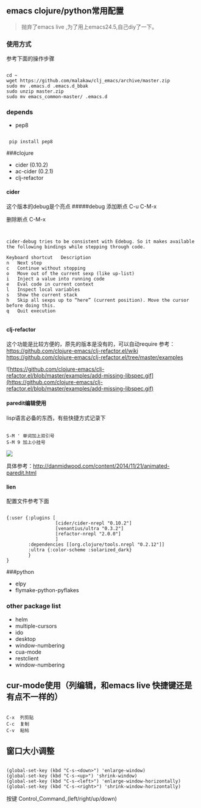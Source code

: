 
## emacs clojure/python常用配置 

>抛弃了emacs live ,为了用上emacs24.5,自己diy了一下。 


### 使用方式 

参考下面的操作步骤
<pre><code>  
cd ~
wget https://github.com/malakaw/clj_emacs/archive/master.zip
sudo mv .emacs.d .emacs.d_bbak
sudo unzip master.zip
sudo mv emacs_common-master/ .emacs.d
</code></pre>


### depends ###
+ pep8

<pre><code>  
 pip install pep8
</code></pre>


###clojure
+ cider (0.10.2) 
+ ac-cider (0.2.1)
+ clj-refactor

#### cider
这个版本的debug是个亮点
#####debug
添加断点 C-u C-M-x

删除断点 C-M-x

<pre><code>  

cider-debug tries to be consistent with Edebug. So it makes available the following bindings while stepping through code.

Keyboard shortcut	Description
n	Next step
c	Continue without stopping
o	Move out of the current sexp (like up-list)
i	Inject a value into running code
e	Eval code in current context
l	Inspect local variables
s	Show the current stack
h	Skip all sexps up to “here” (current position). Move the cursor before doing this.
q	Quit execution

</code></pre>


#### clj-refactor
这个功能是比较方便的，原先的版本是没有的，可以自动require
参考：https://github.com/clojure-emacs/clj-refactor.el/wiki
https://github.com/clojure-emacs/clj-refactor.el/tree/master/examples


![https://github.com/clojure-emacs/clj-refactor.el/blob/master/examples/add-missing-libspec.gif](https://github.com/clojure-emacs/clj-refactor.el/blob/master/examples/add-missing-libspec.gif)

#### paredit编辑使用  ####
lisp语言必备的东西，有些快捷方式记录下
<pre><code>  
S-M ' 单词加上双引号
S-M 9 加上小挂号
</code></pre>

![](http://danmidwood.com/assets/animated-paredit/paredit-wrap.gif)


具体参考：http://danmidwood.com/content/2014/11/21/animated-paredit.html


#### lien
配置文件参考下面
<pre><code>  
{:user {:plugins [
                  [cider/cider-nrepl "0.10.2"]
                  [venantius/ultra "0.3.2"]
                  [refactor-nrepl "2.0.0"]
                  ]
        :dependencies [[org.clojure/tools.nrepl "0.2.12"]]
        :ultra {:color-scheme :solarized_dark}
        }
}
</code></pre>




###python
+ elpy
+ flymake-python-pyflakes



### other package list
+ helm
+ multiple-cursors
+ ido
+ desktop
+ window-numbering
+ cua-mode
+ restclient
+ window-numbering


 
## cur-mode使用（列编辑，和emacs live 快捷键还是有点不一样的） ##
<pre><code>  
C-x  列剪贴
C-c  复制
C-v  粘帖
</code></pre>


  
## 窗口大小调整 ##
<pre><code>  
(global-set-key (kbd "C-s-&lt;down&gt;") 'enlarge-window)
(global-set-key (kbd "C-s-&lt;up&gt;") 'shrink-window)
(global-set-key (kbd "C-s-&lt;left&gt;") 'enlarge-window-horizontally)
(global-set-key (kbd "C-s-&lt;right&gt;") 'shrink-window-horizontally)
</code></pre>
按键
Control_Command_(left/right/up/down)
